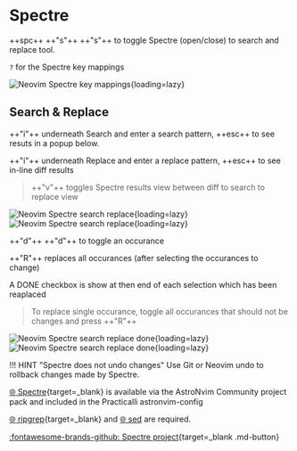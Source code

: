 # Spectre

++spc++ ++"s"++ ++"s"++ to toggle Spectre (open/close) to search and replace tool.

`?` for the Spectre key mappings

![Neovim Spectre key mappings](https://github.com/practicalli/graphic-design/blob/live/editors/neovim/screenshots/neovim-search-replace-spectre-mappings-dark.png?raw=true#only-dark){loading=lazy}


## Search & Replace

++"i"++ underneath Search and enter a search pattern, ++esc++ to see resuts in a popup below.

++"i"++ underneath Replace and enter a replace pattern, ++esc++ to see in-line diff results

> ++"v"++ toggles Spectre results view between diff to search to replace view

![Neovim Spectre search replace](https://github.com/practicalli/graphic-design/blob/live/editors/neovim/screenshots/neovim-search-replace-spectre-search-dark.png?raw=true#only-dark){loading=lazy}
![Neovim Spectre search replace](https://github.com/practicalli/graphic-design/blob/live/editors/neovim/screenshots/neovim-search-replace-spectre-search-dark.png?raw=true#only-light){loading=lazy}


++"d"++ ++"d"++ to toggle an occurance 

 ++"R"++ replaces all occurances (after selecting the occurances to change)

A DONE checkbox is show at then end of each selection which has been reaplaced

> To replace single occurance, toggle all occurances that should not be changes and press ++"R"++

![Neovim Spectre search replace done](https://github.com/practicalli/graphic-design/blob/live/editors/neovim/screenshots/neovim-search-replace-spectre-search-partial-replaced-dark.png?raw=true#only-dark){loading=lazy}
![Neovim Spectre search replace done](https://github.com/practicalli/graphic-design/blob/live/editors/neovim/screenshots/neovim-search-replace-spectre-search-partial-replaced-dark.png?raw=true#only-light){loading=lazy}


!!! HINT "Spectre does not undo changes"
    Use Git or Neovim undo to rollback changes made by Spectre.


[:globe_with_meridians: Spectre](https://github.com/nvim-pack/nvim-spectre){target=_blank} is available via the AstroNvim Community project pack and included in the Practicalli astronvim-config    

[:globe_with_meridians: ripgrep](https://github.com/BurntSushi/ripgrep){target=_blank} and [:globe_with_meridians: sed](https://www.gnu.org/software/sed/) are required.

[:fontawesome-brands-github: Spectre project](https://github.com/nvim-pack/nvim-spectre){target=_blank .md-button}    

